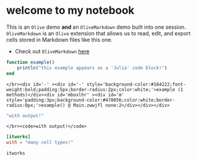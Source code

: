 # welcome to my notebook
This is an `Olive` demo **and** an `OliveMarkdown` demo built into one session. `OliveMarkdown` is an `Olive` extension that allows us to 
read, edit, and export cells stored in Markdown files like this one.
- Check out `OliveMarkdown` [here](https://github.com/ChifiSource/OliveMarkdown.jl)
```julia
function example()
    println("this example appears as a 'Julia' code block!")
end
```
```output
</br><div id='-' ><div id='-' style='background-color:#164222;font-weight:bold;padding:5px;border-radius:2px;color:white;'>example (1 methods)</div><div id='mboxlhr' ><div id='m' style='padding:3px;background-color:#478056;color:white;border-radius:0px;'>example() @ Main.zwwjfl none:2</div></div></div>
```
```julia
"with output!"
```
```output
</br><code>with output!</code>
```
```toml
[itworks]
with = "many cell types!"

```
```output
itworks
```

